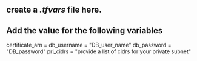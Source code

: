 ## create a ***.tfvars*** file here.
## Add the value for the following variables
certificate_arn = <the certificate arn that was returned on the cli when you uploaded the server certificate and key to AWS ACM>
db_username = "DB_user_name"
db_password = "DB_password"
pri_cidrs = "provide a list of cidrs for your private subnet"
